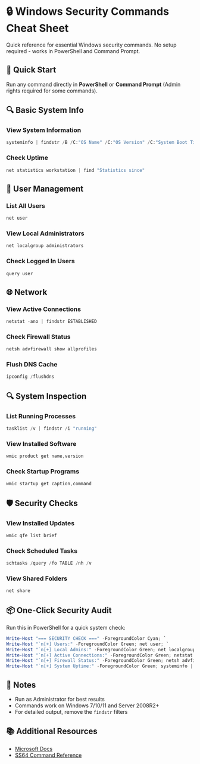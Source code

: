 # 🔒 Windows Security Commands Cheat Sheet

Quick reference for essential Windows security commands. No setup required - works in PowerShell and Command Prompt.

## 🚀 Quick Start

Run any command directly in **PowerShell** or **Command Prompt** (Admin rights required for some commands).

## 🔍 Basic System Info

### View System Information
```powershell
systeminfo | findstr /B /C:"OS Name" /C:"OS Version" /C:"System Boot Time"
```

### Check Uptime
```powershell
net statistics workstation | find "Statistics since"
```

## 👥 User Management

### List All Users
```powershell
net user
```

### View Local Administrators
```powershell
net localgroup administrators
```

### Check Logged In Users
```powershell
query user
```

## 🌐 Network

### View Active Connections
```powershell
netstat -ano | findstr ESTABLISHED
```

### Check Firewall Status
```powershell
netsh advfirewall show allprofiles
```

### Flush DNS Cache
```powershell
ipconfig /flushdns
```

## 🔍 System Inspection

### List Running Processes
```powershell
tasklist /v | findstr /i "running"
```

### View Installed Software
```powershell
wmic product get name,version
```

### Check Startup Programs
```powershell
wmic startup get caption,command
```

## 🛡️ Security Checks

### View Installed Updates
```powershell
wmic qfe list brief
```

### Check Scheduled Tasks
```powershell
schtasks /query /fo TABLE /nh /v
```

### View Shared Folders
```powershell
net share
```

## 📦 One-Click Security Audit

Run this in PowerShell for a quick system check:
```powershell
Write-Host "=== SECURITY CHECK ===" -ForegroundColor Cyan; `
Write-Host "`n[+] Users:" -ForegroundColor Green; net user; `
Write-Host "`n[+] Local Admins:" -ForegroundColor Green; net localgroup administrators; `
Write-Host "`n[+] Active Connections:" -ForegroundColor Green; netstat -ano | findstr ESTABLISHED; `
Write-Host "`n[+] Firewall Status:" -ForegroundColor Green; netsh advfirewall show allprofiles; `
Write-Host "`n[+] System Uptime:" -ForegroundColor Green; systeminfo | find "System Boot Time:"
```

## 📝 Notes
- Run as Administrator for best results
- Commands work on Windows 7/10/11 and Server 2008R2+
- For detailed output, remove the `findstr` filters

## 📚 Additional Resources
- [Microsoft Docs](https://docs.microsoft.com)
- [SS64 Command Reference](https://ss64.com/)
